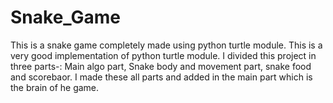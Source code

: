 # Snake_Game
This is a snake game completely made using python turtle module.
This is a very good implementation of python turtle module.
I divided this project in three parts-: Main algo part, Snake body and movement part, snake food and scorebaor.
I made these all parts and added in the main part which is the brain of he game.

